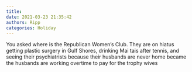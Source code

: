 ```yaml
---
title: 
date: 2021-03-23 21:35:42
authors: Ripp
categories: Holiday
---
```


 You asked where is the Republican Women’s Club.   They are on hiatus getting plastic surgery in Gulf Shores, drinking Mai tais after tennis, and seeing their psychiatrists because their husbands are never home became the husbands are working overtime to pay for the trophy wives